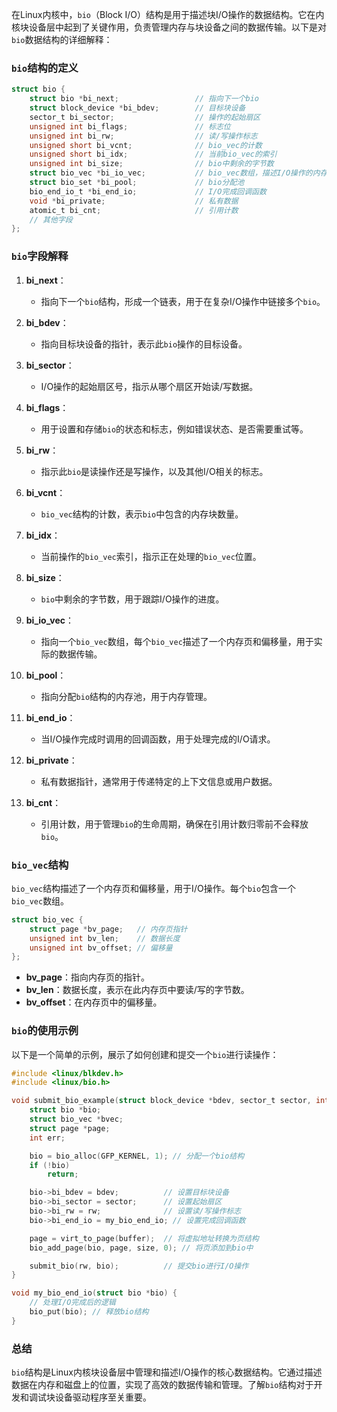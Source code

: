 在Linux内核中，`bio`（Block I/O）结构是用于描述块I/O操作的数据结构。它在内核块设备层中起到了关键作用，负责管理内存与块设备之间的数据传输。以下是对`bio`数据结构的详细解释：

### `bio`结构的定义

```c
struct bio {
    struct bio *bi_next;                 // 指向下一个bio
    struct block_device *bi_bdev;        // 目标块设备
    sector_t bi_sector;                  // 操作的起始扇区
    unsigned int bi_flags;               // 标志位
    unsigned int bi_rw;                  // 读/写操作标志
    unsigned short bi_vcnt;              // bio_vec的计数
    unsigned short bi_idx;               // 当前bio_vec的索引
    unsigned int bi_size;                // bio中剩余的字节数
    struct bio_vec *bi_io_vec;           // bio_vec数组，描述I/O操作的内存页
    struct bio_set *bi_pool;             // bio分配池
    bio_end_io_t *bi_end_io;             // I/O完成回调函数
    void *bi_private;                    // 私有数据
    atomic_t bi_cnt;                     // 引用计数
    // 其他字段
};
```

### `bio`字段解释

1. **bi_next**：
    - 指向下一个`bio`结构，形成一个链表，用于在复杂I/O操作中链接多个`bio`。

2. **bi_bdev**：
    - 指向目标块设备的指针，表示此`bio`操作的目标设备。

3. **bi_sector**：
    - I/O操作的起始扇区号，指示从哪个扇区开始读/写数据。

4. **bi_flags**：
    - 用于设置和存储`bio`的状态和标志，例如错误状态、是否需要重试等。

5. **bi_rw**：
    - 指示此`bio`是读操作还是写操作，以及其他I/O相关的标志。

6. **bi_vcnt**：
    - `bio_vec`结构的计数，表示`bio`中包含的内存块数量。

7. **bi_idx**：
    - 当前操作的`bio_vec`索引，指示正在处理的`bio_vec`位置。

8. **bi_size**：
    - `bio`中剩余的字节数，用于跟踪I/O操作的进度。

9. **bi_io_vec**：
    - 指向一个`bio_vec`数组，每个`bio_vec`描述了一个内存页和偏移量，用于实际的数据传输。

10. **bi_pool**：
    - 指向分配`bio`结构的内存池，用于内存管理。

11. **bi_end_io**：
    - 当I/O操作完成时调用的回调函数，用于处理完成的I/O请求。

12. **bi_private**：
    - 私有数据指针，通常用于传递特定的上下文信息或用户数据。

13. **bi_cnt**：
    - 引用计数，用于管理`bio`的生命周期，确保在引用计数归零前不会释放`bio`。

### `bio_vec`结构

`bio_vec`结构描述了一个内存页和偏移量，用于I/O操作。每个`bio`包含一个`bio_vec`数组。

```c
struct bio_vec {
    struct page *bv_page;   // 内存页指针
    unsigned int bv_len;    // 数据长度
    unsigned int bv_offset; // 偏移量
};
```

- **bv_page**：指向内存页的指针。
- **bv_len**：数据长度，表示在此内存页中要读/写的字节数。
- **bv_offset**：在内存页中的偏移量。

### `bio`的使用示例

以下是一个简单的示例，展示了如何创建和提交一个`bio`进行读操作：

```c
#include <linux/blkdev.h>
#include <linux/bio.h>

void submit_bio_example(struct block_device *bdev, sector_t sector, int rw, void *buffer, size_t size) {
    struct bio *bio;
    struct bio_vec *bvec;
    struct page *page;
    int err;

    bio = bio_alloc(GFP_KERNEL, 1); // 分配一个bio结构
    if (!bio)
        return;

    bio->bi_bdev = bdev;          // 设置目标块设备
    bio->bi_sector = sector;      // 设置起始扇区
    bio->bi_rw = rw;              // 设置读/写操作标志
    bio->bi_end_io = my_bio_end_io; // 设置完成回调函数

    page = virt_to_page(buffer);  // 将虚拟地址转换为页结构
    bio_add_page(bio, page, size, 0); // 将页添加到bio中

    submit_bio(rw, bio);          // 提交bio进行I/O操作
}

void my_bio_end_io(struct bio *bio) {
    // 处理I/O完成后的逻辑
    bio_put(bio); // 释放bio结构
}
```

### 总结

`bio`结构是Linux内核块设备层中管理和描述I/O操作的核心数据结构。它通过描述数据在内存和磁盘上的位置，实现了高效的数据传输和管理。了解`bio`结构对于开发和调试块设备驱动程序至关重要。